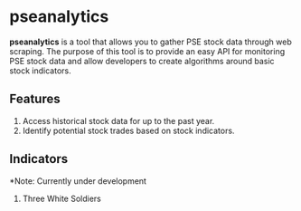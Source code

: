 # pseanalytics

**pseanalytics** is a tool that allows you to gather PSE stock data through web scraping. The purpose of this tool is to provide an easy API for monitoring PSE stock data and allow developers to create algorithms around basic stock indicators.

## Features
1. Access historical stock data for up to the past year.
2. Identify potential stock trades based on stock indicators.

## Indicators
*Note: Currently under development
1. Three White Soldiers
